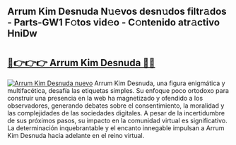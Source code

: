 ## Arrum Kim Desnuda N𝚞𝚎vos desn𝚞dos filtr𝚊dos - Parts-GW1 F𝚘tos vid𝚎o - C𝚘ntenido atr𝚊ctivo HniDw

# <h2><a href="http://mbb0u2h.tromn.icu/?c=Arrum+Kim+Desnuda">🔗👉👉👉 Arrum Kim Desnuda 🔗🔗</a></h2>

[![Arrum Kim Desnuda nuevo](https://i.imgur.com/pEAQMta.gif)](http://mbb0u2h.tromn.icu/?c=Arrum+Kim+Desnuda)
Arrum Kim Desnuda, una figura enigmática y multifacética, desafía las etiquetas simples. Su enfoque poco ortodoxo para construir una presencia en la web ha magnetizado y ofendido a los observadores, generando debates sobre el consentimiento, la moralidad y las complejidades de las sociedades digitales. A pesar de la incertidumbre de sus próximos pasos, su impacto en la comunidad virtual es significativo. La determinación inquebrantable y el encanto innegable impulsan a Arrum Kim Desnuda hacia adelante en el reino virtual.
